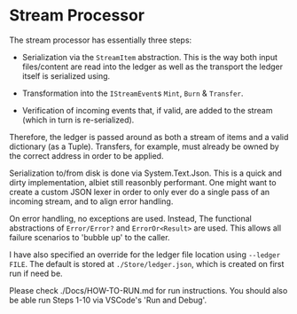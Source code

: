 # Stream Processor

The stream processor has essentially three steps:

- Serialization via the `StreamItem` abstraction. This is the way both input files/content are read into the ledger as well as the transport the ledger itself is serialized using.

- Transformation into the `IStreamEvent`s `Mint`, `Burn` & `Transfer`. 

- Verification of incoming events that, if valid, are added to the stream (which in turn is re-serialized).

Therefore, the ledger is passed around as both a stream of items and a valid dictionary (as a Tuple). Transfers, for example, must already be owned by the correct address in order to be applied.

Serialization to/from disk is done via System.Text.Json. This is a quick and dirty implementation, albiet still reasonbly performant. One might want to create a custom JSON lexer in order to only ever do a single pass of an incoming stream, and to align error handling.

On error handling, no exceptions are used. Instead, The functional abstractions of `Error/Error?` and `ErrorOr<Result>` are used. This allows all failure scenarios to 'bubble up' to the caller.

I have also specified an override for the ledger file location using `--ledger FILE`. The default is stored at `./Store/ledger.json`, which is created on first run if need be.

Please check ./Docs/HOW-TO-RUN.md for run instructions. You should also be able run Steps 1-10 via VSCode's 'Run and Debug'.